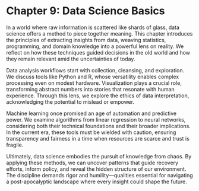 # Chapter 9: Data Science Basics

In a world where raw information is scattered like shards of glass, data science offers a method to piece together meaning. This chapter introduces the principles of extracting insights from data, weaving statistics, programming, and domain knowledge into a powerful lens on reality. We reflect on how these techniques guided decisions in the old world and how they remain relevant amid the uncertainties of today.

Data analysis workflows start with collection, cleansing, and exploration. We discuss tools like Python and R, whose versatility enables complex processing even on modest hardware. Visualization plays a crucial role, transforming abstract numbers into stories that resonate with human experience. Through this lens, we explore the ethics of data interpretation, acknowledging the potential to mislead or empower.

Machine learning once promised an age of automation and predictive power. We examine algorithms from linear regression to neural networks, considering both their technical foundations and their broader implications. In the current era, these tools must be wielded with caution, ensuring transparency and fairness in a time when resources are scarce and trust is fragile.

Ultimately, data science embodies the pursuit of knowledge from chaos. By applying these methods, we can uncover patterns that guide recovery efforts, inform policy, and reveal the hidden structure of our environment. The discipline demands rigor and humility—qualities essential for navigating a post-apocalyptic landscape where every insight could shape the future.
